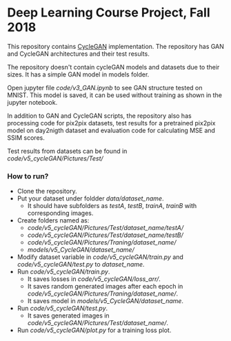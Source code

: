 # Deep Learning Course Project, Fall 2018

This repository contains [CycleGAN](https://junyanz.github.io/CycleGAN/) implementation. The repository has GAN and CycleGAN architectures and their test results.

The repository doesn't contain cycleGAN models and datasets due to their sizes. It has a simple GAN model in models folder.

Open jupyter file *code/v3_GAN.ipynb* to see GAN structure tested on MNIST. This model is saved, it can be used without training as shown in the jupyter notebook.

In addition to GAN and CycleGAN scripts, the repository also has processing code for pix2pix datasets, test results for a pretrained pix2pix model on day2nigth dataset and evaluation code for calculating MSE and SSIM scores.

Test results from datasets can be found in *code/v5_cycleGAN/Pictures/Test/*

### How to run?

  - Clone the repository.
  - Put your dataset under foldder *data/dataset_name*. 
    - It should have subfolders as *testA*, *testB*, *trainA*, *trainB* with corresponding images.
  - Create folders named as:
    - *code/v5_cycleGAN/Pictures/Test/dataset_name/testA/*
    - *code/v5_cycleGAN/Pictures/Test/dataset_name/testB/*
    - *code/v5_cycleGAN/Pictures/Traning/dataset_name/*
    - *models/v5_CycleGAN/dataset_name/*
  - Modify dataset variable in *code/v5_cycleGAN/train.py* and *code/v5_cycleGAN/test.py* to *dataset_name*.
  - Run *code/v5_cycleGAN/train.py*.
    - It saves losses in *code/v5_cycleGAN/loss_arr/*.
    - It saves random generated images after each epoch in *code/v5_cycleGAN/Pictures/Traning/dataset_name/*.
    - It saves model in *models/v5_CycleGAN/dataset_name*.
 - Run *code/v5_cycleGAN/test.py*.
    - It saves generated images in *code/v5_cycleGAN/Pictures/Test/dataset_name/*.
 - Run *code/v5_cycleGAN/plot.py* for a training loss plot.
 

